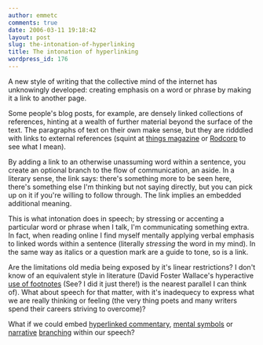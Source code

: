 ```yaml
---
author: emmetc
comments: true
date: 2006-03-11 19:18:42
layout: post
slug: the-intonation-of-hyperlinking
title: The intonation of hyperlinking
wordpress_id: 176
---
```


A new style of writing that the collective mind of the internet has unknowingly developed: creating emphasis on a word or phrase by making it a link to another page.

Some people's blog posts, for example, are densely linked collections of references, hinting at a wealth of further material beyond the surface of the text. The paragraphs of text on their own make sense, but they are ridddled with links to external references (squint at [things magazine](http://www.thingsmagazine.net/) or [Rodcorp](http://rodcorp.typepad.com/rodcorp/2006/01/drawing_descend.html) to see what I mean).

By adding a link to an otherwise unassuming word within a sentence, you create an optional branch to the flow of communication, an aside. In a literary sense, the link says: there's something more to be seen here, there's something else I'm thinking but not saying directly, but you can pick up on it if you're willing to follow through. The link implies an embedded additional meaning.

This is what intonation does in speech; by stressing or accenting a particular word or phrase when I talk, I'm communicating something extra. In fact, when reading online I find myself mentally applying verbal emphasis to linked words within a sentence (literally _stressing_ the word in my mind). In the same way as italics or a question mark are a guide to tone, so is a link.

Are the limitations old media being exposed by it's linear restrictions? I don't know of an equivalent style in literature (David Foster Wallace's hyperactive [use of footnotes](http://www.signonsandiego.com/uniontrib/20051218/news_lz1v18lobster.html) (See? I did it just there!) is the nearest parallel I can think of). What about speech for that matter, with it's inadequecy to express what we are really thinking or feeling (the very thing poets and many writers spend their careers striving to overcome)?

What if we could embed [hyperlinked commentary](http://www.plasticbag.org/archives/2005/10/on_the_bbc_annotatable_audio_project.shtml), [mental symbols](http://en.wikipedia.org/wiki/Language_of_thought) or [narrative](http://www.gamebooks.org/show_series_images.php?id=30) [branching](http://www.iamcal.com/games/choose/) within our speech?
